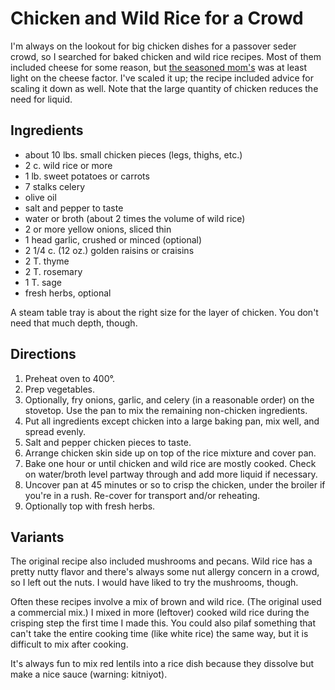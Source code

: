 [passover]: ../indices/passover.html
[potluck]: ../indices/potluck.html

# Chicken and Wild Rice for a Crowd

I'm always on the lookout for big chicken dishes for a passover seder crowd, so I searched for baked chicken and wild rice recipes.  Most of them included cheese for some reason, but [the seasoned mom's](https://www.theseasonedmom.com/dump-bake-chicken-wild-rice-pilaf/) was at least light on the cheese factor.  I've scaled it up; the recipe included advice for scaling it down as well.  Note that the large quantity of chicken reduces the need for liquid.

## Ingredients

* about 10 lbs. small chicken pieces (legs, thighs, etc.)
* 2 c. wild rice or more
* 1 lb. sweet potatoes or carrots
* 7 stalks celery
* olive oil
* salt and pepper to taste
* water or broth (about 2 times the volume of wild rice)
* 2 or more yellow onions, sliced thin
* 1 head garlic, crushed or minced (optional)
* 2 1/4 c. (12 oz.) golden raisins or craisins
* 2 T. thyme
* 2 T. rosemary
* 1 T. sage
* fresh herbs, optional

A steam table tray is about the right size for the layer of chicken.  You don't need that much depth, though.

## Directions

1. Preheat oven to 400°.
2. Prep vegetables.
3. Optionally, fry onions, garlic, and celery (in a reasonable order) on the stovetop.  Use the pan to mix the remaining non-chicken ingredients.
4. Put all ingredients except chicken into a large baking pan, mix well, and spread evenly.
5. Salt and pepper chicken pieces to taste.
6. Arrange chicken skin side up on top of the rice mixture and cover pan.
7. Bake one hour or until chicken and wild rice are mostly cooked.  Check on water/broth level partway through and add more liquid if necessary.
8. Uncover pan at 45 minutes or so to crisp the chicken, under the broiler if you're in a rush.  Re-cover for transport and/or reheating.
9. Optionally top with fresh herbs.

## Variants

The original recipe also included mushrooms and pecans.  Wild rice has a pretty nutty flavor and there's always some nut allergy concern in a crowd, so I left out the nuts.  I would have liked to try the mushrooms, though.

Often these recipes involve a mix of brown and wild rice.  (The original used a commercial mix.)  I mixed in more (leftover) cooked wild rice during the crisping step the first time I made this.  You could also pilaf something that can't take the entire cooking time (like white rice) the same way, but it is difficult to mix after cooking.

It's always fun to mix red lentils into a rice dish because they dissolve but make a nice sauce (warning: kitniyot).
